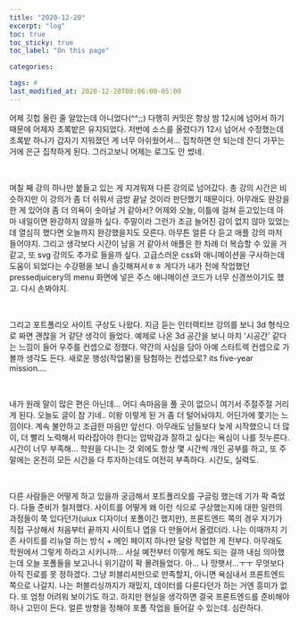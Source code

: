 ```yaml
---
title: "2020-12-20"
excerpt: "log"
toc: true
toc_sticky: true
toc_label: "On this page"

categories:

tags: #
last_modified_at: 2020-12-20T08:06:00-05:00
---
```


<p>어제 깃헙 올린 줄 알았는데 아니었다(^^;;) 다행히 커밋은 항상 밤 12시에 넘어서 하기 때문에 어제자 초록밭은 유지되었다.
저번에 소스를 올렸다가 12시 넘어서 수정했는데 초록밭 하나가 갑자기 지워졌던 게 너무 아쉬웠어서... 집착하면 안 되는데 잔디 가꾸는 거에 은근 집착하게 된다. 그러고보니 어제는 로그도 안 썼네.</p>

<br />

<p>며칠 째 강의 하나만 붙들고 있는 게 지겨워져 다른 강의로 넘어갔다. 총 강의 시간은 비슷하지만 이 강의가 좀 더 쉬워서 금방 끝날 것이라 판단했기 때문이다. 아무래도 완강을 한 게 있어야 좀 더 의욕이 솟아날 거 같아서? 어제와 오늘, 이틀에 걸쳐 듣고있는데 아마 내일이면 완강하지 않을까 싶다. 주말이라 그런가 조금 늘어진 감이 없지 않아 있었는데 열심히 했다면 오늘까지 완강했을지도 모른다. 아무튼 얼른 다 듣고 애플 강의 마저 들어야지. 그리고 생각보다 시간이 남을 거 같아서 애플은 한 차례 더 복습할 수 있을 거 같고, 또 svg 강의도 추가로 들을까 싶다. 고급스러운 css와 애니메이션을 구사하는데 도움이 되었다는 수강평을 보니 솔깃해져서ㅎㅎ 게다가 내가 전에 작업했던 pressedjuicery의 menu 화면에 넣은 주스 애니메이션 코드가 너무 신경쓰이기도 했고. 다시 손봐야지.</p>

<br />

<p>그리고 포트폴리오 사이트 구상도 나왔다. 지금 듣는 인터렉티브 강의를 보니 3d 형식으로 짜면 괜찮을 거 같단 생각이 들었다. 예제로 나온 3d 공간을 보니 마치 '시공간' 같다는 느낌이 들어 우주를 컨셉으로 정했다. 약간의 사심을 담아 아예 스타트렉 컨셉으로 가볼까 생각도 든다. 새로운 행성(작업물)을 탐험하는 컨셉으로? its five-year mission....</p>

<br />

<p> 내가 원래 말이 많은 편은 아닌데... 어디 속마음을 풀 곳이 없으니 여기서 주절주절 거리게 된다. 오늘도 글이 참 기네.. 이왕 이렇게 된 거 좀 더 털어놔야지. 어딘가에 쫓기는 느낌이다. 계속 불안하고 조급한 마음만 앞선다. 아무래도 남들보다 늦게 시작했으니 더 많이, 더 빨리 노력해서 따라잡아야 한다는 압박감과 잘하고 싶다는 욕심이 나를 짓누른다. 시간이 너무 부족해... 학원을 다니는 것 외에도 항상 몇 시간씩 개인 공부를 하고, 또 주말에는 온전히 모든 시간을 다 투자하는데도 여전히 부족하다. 시간도, 실력도.</p>

<br />

<p>다른 사람들은 어떻게 하고 있을까 궁금해서 포트폴리오를 구글링 했는데 기가 팍 죽었다. 다들 준비가 철저했다. 사이트를 어떻게 왜 이런 식으로 구상했는지에 대한 일련의 과정들이 쭉 있다던가(uiux 디자이너 포폴이긴 했지만), 프론트엔드 쪽의 경우 자기가 직접 구상해서 처음부터 끝까지 사이트나 앱을 다 만들어서 올렸더라. 나는 이때까지 기존 사이트를 리뉴얼 하는 방식 + 메인 페이지 하나만 달랑 작업한 게 전부다. 아무래도 학원에서 그렇게 하라고 시키니까... 사실 예전부터 이렇게 해도 되는 걸까 내심 의아했는데 오늘 포폴들을 보고나니  위기감이 팍 몰려들었다. 아... 나 망햇서...ㅜㅜ 무엇보다 아직 진로를 못 정하겠다. 그냥 퍼블리셔만으로 만족할지, 아니면 욕심내서 프론트엔드 쪽으로 나갈지. 나는 퍼블리싱까지가 재밌지, 데이터를 다룬다던가 하는 거엔 흥미가 없다. 또 엄청 어려워 보이기도 하고. 하지만 현실을 생각하면 결국 프론트엔드를 준비해야하나 고민이 든다. 얼른 방향을 정해야 포폴 작업을 들어갈 수 있는데. 심란하다.</p>
